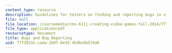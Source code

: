 ```yaml
---
content_type: resource
description: Guidelines for testers on finding and reporting bugs in video games.
file: null
file_location: /coursemedia/cms-611j-creating-video-games-fall-2014/77735532cada1b978e3545dbe5b57da0_MITCMS_611JF14_BugReportng.pdf
file_type: application/pdf
resourcetype: Document
title: Bugs and Bug Reporting
uid: 77735532-cada-1b97-8e35-45dbe5b57da0
---
```

